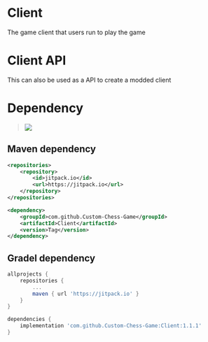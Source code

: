 # Client
The game client that users run to play the game

# Client API
This can also be used as a API to create a modded client

# Dependency

> [![](https://jitpack.io/v/Custom-Chess-Game/Client.svg)](https://jitpack.io/#Custom-Chess-Game/Client)

## Maven dependency
```xml
<repositories>
    <repository>
        <id>jitpack.io</id>
        <url>https://jitpack.io</url>
    </repository>
</repositories>
```
```xml
<dependency>
    <groupId>com.github.Custom-Chess-Game</groupId>
    <artifactId>Client</artifactId>
    <version>Tag</version>
</dependency>
```

## Gradel dependency
```gradle
allprojects {
    repositories {
        ...
        maven { url 'https://jitpack.io' }
    }
}
```
```gradle
dependencies {
    implementation 'com.github.Custom-Chess-Game:Client:1.1.1'
}
```




